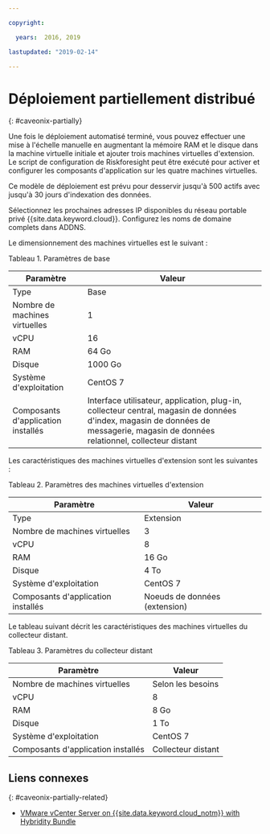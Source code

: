 ```yaml
---

copyright:

  years:  2016, 2019

lastupdated: "2019-02-14"

---
```


# Déploiement partiellement distribué
{: #caveonix-partially}

Une fois le déploiement automatisé terminé, vous pouvez effectuer une mise à l'échelle manuelle en augmentant la mémoire RAM et le disque dans la machine virtuelle initiale et ajouter trois machines virtuelles d'extension. Le script de configuration de Riskforesight peut être exécuté pour activer et configurer les composants d'application sur les quatre machines virtuelles.

Ce modèle de déploiement est prévu pour desservir jusqu'à 500 actifs avec jusqu'à 30 jours d'indexation des données.

Sélectionnez les prochaines adresses IP disponibles du réseau portable privé {{site.data.keyword.cloud}}. Configurez les noms de domaine complets dans ADDNS.

Le dimensionnement des machines virtuelles est le suivant :

Tableau 1. Paramètres de base

|Paramètre	|Valeur|
|---|---|
|Type	|Base|
|Nombre de machines virtuelles	|1|
|vCPU	|16|
|RAM	|64 Go|
|Disque	|1000 Go|
|Système d'exploitation	|CentOS 7|
|Composants d'application installés	|Interface utilisateur, application, plug-in, collecteur central, magasin de données d'index, magasin de données de messagerie, magasin de données relationnel, collecteur distant|

Les caractéristiques des machines virtuelles d'extension sont les suivantes :

Tableau 2. Paramètres des machines virtuelles d'extension

| Paramètre	| Valeur |
|---|---|
| Type	| Extension |
| Nombre de machines virtuelles	| 3 |
| vCPU	| 8 |
| RAM	| 16 Go |
| Disque	| 4 To |
| Système d'exploitation	| CentOS 7 |
| Composants d'application installés	| Noeuds de données (extension) |

Le tableau suivant décrit les caractéristiques des machines virtuelles du collecteur distant.

Tableau 3. Paramètres du collecteur distant

|Paramètre	|Valeur|
|---|---|
|Nombre de machines virtuelles	|Selon les besoins|
|vCPU	|8|
|RAM	|8 Go|
|Disque	|1 To|
|Système d'exploitation	|CentOS 7|
|Composants d'application installés	|Collecteur distant|

## Liens connexes
{: #caveonix-partially-related}

* [VMware vCenter Server on {{site.data.keyword.cloud_notm}} with Hybridity Bundle](/docs/services/vmwaresolutions/archiref/vcs?topic=vmware-solutions-vcs-hybridity-intro)

